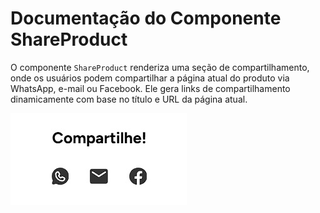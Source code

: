 # Documentação do Componente ShareProduct

O componente `ShareProduct` renderiza uma seção de compartilhamento, onde os usuários podem compartilhar a página atual do produto via WhatsApp, e-mail ou Facebook. Ele gera links de compartilhamento dinamicamente com base no título e URL da página atual.

![Imagem de exemplo](img-exemplo.jpg)